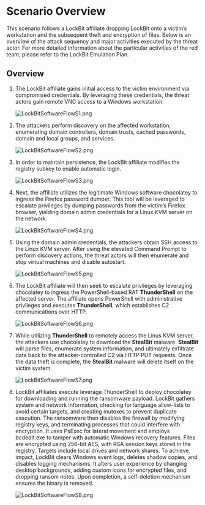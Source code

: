 # Scenario Overview

This scenario follows a LockBit affiliate dropping LockBit onto a victim’s workstation and the subsequent theft and encryption of files. Below is an overview of the attack sequency and major activities executed by the threat actor. For more detailed information about the particular activities of the red team, please refer to the LockBit Emulation Plan.

## Overview

1. The LockBit affiliate gains initial access to the victim environment via compromised credentials. By leveraging these credentials, the threat actors gain remote VNC access to a Windows workstation.

    ![LockBitSoftwareFlowS1.png](../Resources/assets/LockBitSoftwareFlowS1.png)

2. The attackers perform discovery on the affected workstation, enumerating domain controllers, domain trusts, cached passwords, domain and local groups, and services.

    ![LockBitSoftwareFlowS2.png](../Resources/assets/LockBitSoftwareFlowS2.png)

3. In order to maintain persistence, the LockBit affiliate modifies the registry subkey to enable automatic login.

    ![LockBitSoftwareFlowS3.png](../Resources/assets/LockBitSoftwareFlowS3.png)

4. Next, the affiliate utilizes the legitimate Windows software chocolatey to ingress the Firefox password dumper. This tool will be leveraged to escalate privileges by dumping passwords from the victim’s Firefox browser, yielding domain admin credentials for a Linux KVM server on the network.

    ![LockBitSoftwareFlowS4.png](../Resources/assets/LockBitSoftwareFlowS4.png)

5. Using the domain admin credentials, the attackers obtain SSH access to the Linux KVM server. After using the elevated Command Prompt to perform discovery actions, the threat actors will then enumerate and stop virtual machines and disable autostart.

    ![LockBitSoftwareFlowS5.png](../Resources/assets/LockBitSoftwareFlowS5.png)

6. The LockBit affiliate will then seek to escalate privileges by leveraging chocolatey to ingress the PowerShell-based RAT **ThunderShell** on the affected server. The affiliate opens PowerShell with administrative privileges and executes **ThunderShell**, which establishes C2 communications over HTTP.

    ![LockBitSoftwareFlowS6.png](../Resources/assets/LockBitSoftwareFlowS6.png)

7. While utilizing **ThunderShell** to remotely access the Linus KVM server, the attackers use chocolatey to download the **StealBit** malware. **StealBit** will parse files, enumerate system information, and ultimately exfiltrate data back to the attacker-controlled C2 via HTTP PUT requests. Once the data theft is complete, the **StealBit** malware will delete itself on the victim system.

    ![LockBitSoftwareFlowS7.png](../Resources/assets/LockBitSoftwareFlowS7.png)

8. LockBit affiliates execute leverage ThunderShell to deploy chocolatey for downloading and running the ransomware payload.  LockBit gathers system and network information, checking for language allow-lists to avoid certain targets, and creating mutexes to prevent duplicate execution. The ransomware then disables the firewall by modifying registry keys, and terminating processes that could interfere with encryption. It uses PsExec for lateral movement and employs bcdedit.exe to tamper with automatic Windows recovery features. Files are encrypted using 256-bit AES, with RSA session keys stored in the registry. Targets include local drives and network shares. To achieve impact, LockBit clears Windows event logs, deletes shadow copies, and disables logging mechanisms. It alters user experience by changing desktop backgrounds, adding custom icons for encrypted files, and dropping ransom notes. Upon completion, a self-deletion mechanism ensures the binary is removed.

    ![LockBitSoftwareFlowS8.png](../Resources/assets/LockBitSoftwareFlowS8.png)
